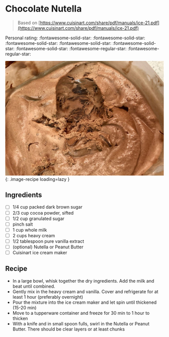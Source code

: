 <!-- Do not modify sections with "AUTO-*". They are updated by make.py -->

# Chocolate Nutella

> Based on [https://www.cuisinart.com/share/pdf/manuals/ice-21.pdf](https://www.cuisinart.com/share/pdf/manuals/ice-21.pdf)

<!-- rating=3; (User can specify rating on scale of 1-5) -->
<!-- AUTO-UserRating -->
Personal rating: :fontawesome-solid-star: :fontawesome-solid-star: :fontawesome-solid-star: :fontawesome-solid-star: :fontawesome-solid-star: :fontawesome-solid-star: :fontawesome-regular-star: :fontawesome-regular-star:
<!-- /AUTO-UserRating -->

<!-- name_image=chocolate_nutella.jpeg; (User can specify image name) -->
<!-- AUTO-Image -->
![chocolate_nutella.jpeg](./chocolate_nutella.jpeg){: .image-recipe loading=lazy }
<!-- /AUTO-Image -->

## Ingredients

* [ ] 1/4 cup packed dark brown sugar
* [ ] 2/3 cup cocoa powder, sifted
* [ ] 1/2 cup granulated sugar
* [ ] pinch salt
* [ ] 1 cup whole milk
* [ ] 2 cups heavy cream
* [ ] 1/2 tablespoon pure vanilla extract
* [ ] (optional) Nutella or Peanut Butter
* [ ] Cuisinart ice cream maker

## Recipe

* In a large bowl, whisk together the dry ingredients. Add the milk and beat until combined.
* Gently mix in the heavy cream and vanilla. Cover and refrigerate for at least 1 hour (preferably overnight)
* Pour the mixture into the ice cream maker and let spin until thickened (15-20 min)
* Move to a tupperware container and freeze for 30 min to 1 hour to thicken
* With a knife and in small spoon fulls, swirl in the Nutella or Peanut Butter. There should be clear layers or at least chunks
